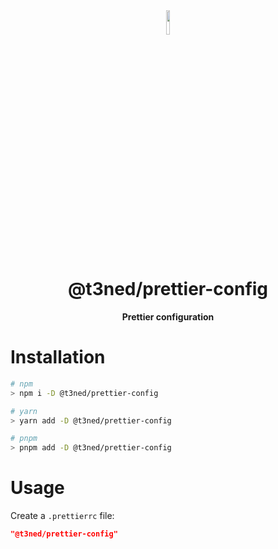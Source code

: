 <div align="center">
<img src="https://imgur.com/xPygSgY.png" align="center" width="10%" alt="">

# @t3ned/prettier-config

**Prettier configuration**

</div>

# Installation

```sh
# npm
> npm i -D @t3ned/prettier-config

# yarn
> yarn add -D @t3ned/prettier-config

# pnpm
> pnpm add -D @t3ned/prettier-config
```

# Usage

Create a `.prettierrc` file:

```json
"@t3ned/prettier-config"
```

